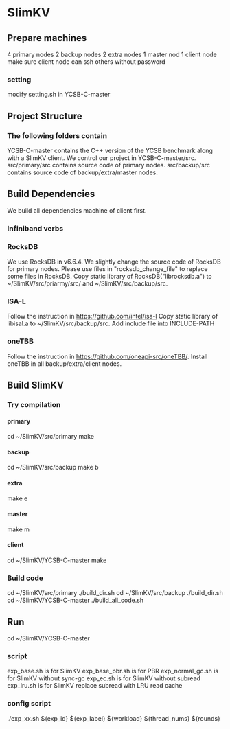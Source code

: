 # SlimKV
## Prepare machines
4 primary nodes
2 backup nodes
2 extra nodes
1 master nod
1 client node
make sure client node can ssh others without password
### setting
modify setting.sh in YCSB-C-master
## Project Structure
### The following folders contain
YCSB-C-master contains the C++ version of the YCSB benchmark along with a SlimKV client. We control our project in YCSB-C-master/src.
src/primary/src contains source code of primary nodes.
src/backup/src contains source code of backup/extra/master nodes.

## Build Dependencies
We build all dependencies machine of client first.
### Infiniband verbs

### RocksDB
We use RocksDB in v6.6.4.
We slightly change the source code of RocksDB for primary nodes.
Please use files in "rocksdb_change_file" to replace some files in RocksDB.
Copy static library of RocksDB("librocksdb.a") to ~/SlimKV/src/priarmy/src/ and ~/SlimKV/src/backup/src.
### ISA-L
Follow the instruction in https://github.com/intel/isa-l
Copy static library of libisal.a to ~/SlimKV/src/backup/src.
Add include file into INCLUDE-PATH
### oneTBB
Follow the instruction in https://github.com/oneapi-src/oneTBB/.
Install oneTBB in all backup/extra/client nodes.
## Build SlimKV
### Try compilation
#### primary
cd ~/SlimKV/src/primary
make
#### backup
cd ~/SlimKV/src/backup
make b
#### extra
make e
#### master
make m
#### client
cd ~/SlimKV/YCSB-C-master
make
### Build code
cd ~/SlimKV/src/primary
./build_dir.sh
cd ~/SlimKV/src/backup
./build_dir.sh
cd ~/SlimKV/YCSB-C-master
./build_all_code.sh

## Run
cd ~/SlimKV/YCSB-C-master
### script
exp_base.sh is for SlimKV
exp_base_pbr.sh is for PBR
exp_normal_gc.sh is for SlimKV without sync-gc
exp_ec.sh is for SlimKV without subread
exp_lru.sh is for SlimKV replace subread with LRU read cache
### config script
./exp_xx.sh ${exp_id} ${exp_label} ${workload} ${thread_nums} ${rounds}


